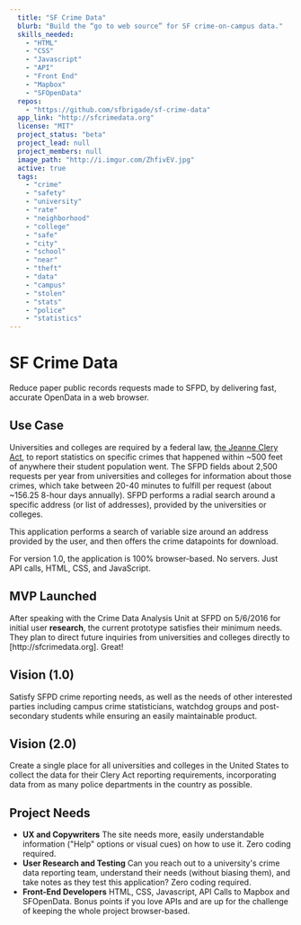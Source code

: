 ```yaml
---
  title: "SF Crime Data"
  blurb: "Build the “go to web source” for SF crime-on-campus data."
  skills_needed: 
    - "HTML"
    - "CSS"
    - "Javascript"
    - "API"
    - "Front End"
    - "Mapbox"
    - "SFOpenData"
  repos: 
    - "https://github.com/sfbrigade/sf-crime-data"
  app_link: "http://sfcrimedata.org"
  license: "MIT"
  project_status: "beta"
  project_lead: null
  project_members: null
  image_path: "http://i.imgur.com/ZhfivEV.jpg"
  active: true
  tags: 
    - "crime"
    - "safety"
    - "university"
    - "rate"
    - "neighborhood"
    - "college"
    - "safe"
    - "city"
    - "school"
    - "near"
    - "theft"
    - "data"
    - "campus"
    - "stolen"
    - "stats"
    - "police"
    - "statistics"
---
```

<h1 id="sf-crime-data">SF Crime Data</h1>
<p>Reduce paper public records requests made to SFPD, by delivering fast, accurate OpenData in a web browser.</p>
<h2 id="use-case">Use Case</h2>
<p>Universities and colleges are required by a federal law, <a href="http://clerycenter.org/summary-jeanne-clery-act">the Jeanne Clery Act</a>, to report statistics on specific crimes that happened within ~500 feet of anywhere their student population went. The SFPD fields about 2,500 requests per year from universities and colleges for information about those crimes, which take between 20-40 minutes to fulfill per request (about ~156.25 8-hour days annually). SFPD performs a radial search around a specific address (or list of addresses), provided by the universities or colleges.</p>
<p>This application performs a search of variable size around an address provided by the user, and then offers the crime datapoints for download.</p>
<p>For version 1.0, the application is 100% browser-based. No servers. Just API calls, HTML, CSS, and JavaScript.</p>
<h2 id="mvp-launched">MVP Launched</h2>
<p>After speaking with the Crime Data Analysis Unit at SFPD on 5/6/2016 for initial user <strong>research</strong>, the current prototype satisfies their minimum needs. They plan to direct future inquiries from universities and colleges directly to [http://sfcrimedata.org]. Great!</p>
<h2 id="vision-10">Vision (1.0)</h2>
<p>Satisfy SFPD crime reporting needs, as well as the needs of other interested parties including campus crime statisticians, watchdog groups and post-secondary students while ensuring an easily maintainable product.</p>
<h2 id="vision-20">Vision (2.0)</h2>
<p>Create a single place for all universities and colleges in the United States to collect the data for their Clery Act reporting requirements, incorporating data from as many police departments in the country as possible.</p>
<h2 id="project-needs">Project Needs</h2>
<ul>
<li><strong>UX and Copywriters</strong> The site needs more, easily understandable information (&quot;Help&quot; options or visual cues) on how to use it. Zero coding required.</li>
<li><strong>User Research and Testing</strong> Can you reach out to a university's crime data reporting team, understand their needs (without biasing them), and take notes as they test this application? Zero coding required.</li>
<li><strong>Front-End Developers</strong> HTML, CSS, Javascript, API Calls to Mapbox and
SFOpenData. Bonus points if you love APIs and are up for the challenge of keeping the whole project browser-based.</li>
</ul>
